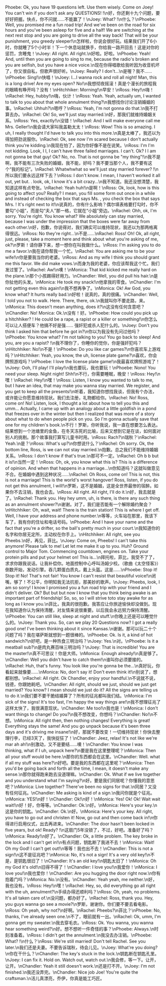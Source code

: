 Phoebe: Ok, you have 19 questions left. Use them wisely. Come on Joey! You can't win if you don't ask any QUESTIONS! !\n好，你还剩十九个问题，要好好把握。快点，你不问就……不能赢了！\nJoey: What? !\n什么？\nPhoebe: Well, you promised me a fun road trip! And we've been on the road for six hours and you've been asleep for five and a half! We are switching at the next rest stop and you are going to drive all the way back! That will be your punishment, you greedy sleeper!\n怎样啦，你说会很好玩。结果我们开了6小时，你就睡了5个小时半！下一个休息站就换手，你给我一路开回去！这是对你的惩罚，贪睡鬼！\nJoey: All right. All right.\n好啦。好啦。\nPhoebe: Yeah! And, until then you are going to sing to me, because the radio's broken and you are selfish, but you have a nice voice.\n现在你得唱歌给我听因为收音机坏了，你又很自私，但歌声很好听。\nJoey: Really? I don't...\n是喔？我不……\nPhoebe: Sing!\n快唱！\nJoey: I...I wanna rock and roll all night! Man, this is a long drive! Are my eyes open? No!\n我想彻夜摇滚！真是个漫长的旅程我的眼睛有睁开吗？没有！\nHitchhiker: Morning!\n早安！\nRoss: Hey!\n嗨！\nRachel: Hey, hubby!\n嗨，伙计！\nRoss: Yeah. Yeah, actually um, I wanted to talk to you about that whole annulment thing?\n我想找你讨论注销婚姻的事。\nRachel: Uhhuh?\n嗯哼？\nRoss: Yeah, I'm not gonna do that.\n我不打算去办。\nRachel: Ok! So, we'll just stay married.\n好，那我们就维持婚姻关系。\nRoss: Yes, exactly!\n没错！\nRachel: And I will make everyone call me Mrs. Geller!\n我会请大家叫我盖勒太太！\nRoss: Wow! This is so amazing. I uh, I really thought I'd have to talk you into this more.\n真是太棒了，我还以为得加把劲说服你。\nRachel: Ok, see now I'm scared because I don't actually think you're kidding.\n我现在怕了，因为你好像不是在说笑。\nRoss: I'm I'm not kidding. Look, I I, I can't have three failed marriages. I can't. Ok? I I am not gonna be that guy! Ok? No, no. That is not gonna be "my thing"!\n我不是啊，我不能有三次失败的婚姻，我不能，好吗？我不要当那个人，我不要有这个“我的标记”。\nRachel: Whatwhwhat so we'll just stay married forever? !\n所以我们要永远这样下去？\nRoss: I don't know. I mean, I haven't worked it all out, yet but. . look, ok, I know it's a bit crazy…\n我不知道。我还没想清楚，我知道这样有点夸张。\nRachel: Yeah huh!\n是啊！\nRoss: Ok, look, how is this going to affect you? Really? I mean, you fill some form out once in a while and instead of checking the box that says Ms. , you check the box that says Mrs. ! It's right next to it!\n说真的，你有什么影响？偶尔填表格要打勾时，你不要勾“小姐”，而是勾“夫人”那一格，它就在“小姐”旁边。\nRachel: Ohh, ok, I'm sorry. You're right. You know what? We absolutely can stay married, because I was under the impression that the boxes were far away from each other.\n好，抱歉，你说得对，我们确实可以维持现状，我还以为那两格离得很远。\nRoss: No they're right...\n不是……\nRachel: Ross! Oh! Ok, all right, just, please, take a moment here and think about what you're asking of me, ok?\n罗斯！请你静下来，想一想你在叫我做什么。\nRoss: I'm asking you to do me a favor.\n我在请你帮我一个忙。\nRachel: You are asking me to be your wife!\n你是要我当你的老婆。\nRoss: And as my wife I think you should grant me this favor. We did make vows.\n而身为我的老婆，你应该帮我这个忙。我们发过誓了。\nRachel: Aw!\n噢！\nMonica: That kid kicked me really hard on the plane.\n那个小孩踢得好用力。\nChandler: Well, you did pull his hair.\n是你扯他的头发。\nMonica: He took my snack!\n他拿我的零食。\nChandler: I'm not getting even this again!\n我不想再争了。\nMonica: Ok! Aw God, you know what? It hurts really bad.\n好啦！说真的，真的很痛。\nChandler: Well, I told you not to walk. Here. There, there, ok.\n我就叫你不要走路，来。\nMonica: This doesn't mean anything, does it?\n这没有任何含意吧？\nChandler: No! Monica: Ok.\n没有！好。\nPhoebe: How could you pick up a hitchhiker? ! He could be a rape, a rapist or a killer or something!\n你怎么可以让人搭便车？他搞不好是强…… 强奸犯或杀人犯什么的。\nJoey: Don't you think I asked him that before he got in?\n你以为我没有先问过他吗？\nPhoebe: You know what? I'm not talking to you! You go back to sleep! And you, are you a rapist? !\n我不理你了，你睡你的觉你，你是强奸犯吗？\nHitchhiker: No!\n不是！\nPhoebe: Do you like car games?\n你喜欢车上游戏吗？\nHitchhiker: Yeah, you know, the uh, license plate game?\n喜欢，你会牌照游戏吗？\nPhoebe: I love the license plate game!\n我最喜欢牌照游戏了！\nJoey: Ooh, I'll play! I'll play!\n我也要玩，我也要玩！\nPhoebe: Nono! You need your sleep. Night night! Shh!\n不行，你需要睡眠，晚安！\nRoss: Hey!\n嘿！\nRachel: Hey!\n嘿！\nRoss: Listen, I know you wanted to talk to me, but I have an idea, that may make you wanna stay married. We register, and you get to keep all the presents!\n听着，我知道你想找我谈，但我有个办法，或许能让你愿意维持现状。我们去注册，礼物都给你。\nRachel: No! Ross, come on! No! Listen, look, I thought a lot about how to tell you this and umm… Actually, I came up with an analogy about a little goldfish in a pond that freezes over in the winter but then I realized that was more of a story about what to do when people pick on you. So I'm gonna actually save that one for my children's book.\n不行！罗斯，你听我说，我一直在想要怎么表达。结果想到一个池塘里的金鱼，在冬天冻死的比喻，后来又想到它是在谈，如何面对别人的挑剔。那个故事我打算写儿童书时用。\nRoss: Rach?\n瑞秋？\nRachel: Yeah.\n是？\nRoss: What's up?\n你想说什么？\nRachel: Oh sorry. Ok, the bottom line, Ross, is we can not stay married.\n抱歉。总之我们不能维持婚姻关系。\nRoss: I don't know if that's true.\n那可不一定。\nRachel: Oh b b but it is!\n当然一定！\nRoss: Oh, ok, you know what this is? This is a difference of opinion. And when that happens in a marriage...\n你知道吗？这就叫做意见不合。在婚姻中遇到这种状况……\nRachel: Oh Ross, come on! This is not, this is not a marriage! This is the world's worst hangover! Ross, listen, if you do not get this annulment, I will!\n罗斯，这不是婚姻，这是全世界最惨的宿醉。如果你不去注销，我也会去。\nRoss: All right. All right, I'll do it.\n好，我去就是了。\nRachel: Thank you. Hey hey umm, uh, is there, is there any such thing as an annulment shower?\n谢谢。对了，我们是否能有一个解除婚约聚会？\nHitchhiker: Oh, wait, wait! There is the train station! This is where I get off. Well, I have your address and phone number.\n等等，火车站在那里，我该下车了，我有你的住址和电话号码。\nPhoebe: And I have your name and the fact that you're a drifter, so the ball's pretty much in your court.\n我知道你的名字和你居无定所，主动权在你手上。\nHitchhiker: All right, see you Pheebs.\n好，再见，菲比。\nJoey: Come on, Pheebs! I can't take this anymore! Please talk to me! Let let me make it up to you. Huh? Ground control to Major Tom. Commencing countdown, engines on. Take your protein pills and put your helmet on! This is…\n拜托啦，菲比，我受不了了，求求你跟我说话。让我补偿你。地面控制中心呼叫汤姆少校。（歌曲《太空怪客》）倒数开始，发动引擎。吞几颗蛋白质丸，戴上头盔。这是……\nPhoebe: Stop it! Stop it! No! That's not fair! You know I can't resist that beautiful voice!\n闭嘴，够了！不公平，你明知我无法抗拒，那美妙的歌声。\nJoey: Pheebs, look, I am so sorry! I know I promised you a fun road trip with your friend and I didn't deliver. Ok? But but but now I know that you think being awake is an important part of friendship! So, so, so I will strive toto stay awake for as long as I know you.\n菲比，我真的很抱歉。我答应让你旅途愉快却没做到。现在我知道你认为保持清醒，对友情来说很重要。以后我会永远努力保持清醒。\nPhoebe: You can still like, sleep at night and stuff.\n你晚上还是可以睡觉什么的。\nJoey: Thank you. So, can we play 20 Questions now? I got a really good one! I've been thinking about it since Kansas.\n谢谢。那可以玩二十个问题了吗？我在堪萨斯就想到一题很棒的。\nPhoebe: Ok. Is it, a kind of hot sandwich?\n好吧，是一种热食三明治吗？\nJoey: Yes.\n对。\nPhoebe: Is it a meatball sub?\n是肉丸赛百味三明治吗？\nJoey: That is incredible! You are the master!\n真不可思议！你是大师。\nMonica: Enough already!\n真是够了。\nChandler: Well you didn't have to catch them!\n谁叫你必须要接的。\nRachel: Huh, that's funny. You look like you're gonna be the…\n真好玩，你看起来就像要……\nMonica: No, don't say it! Don't even think it!\n别说了，想都别想。\nRachel: All right. Ok Chandler, enjoy your handful.\n不说就不说，钱德，你跟她耗吧。\nChandler: All right, should we just, should we just get married? You know? I mean should we just do it? All the signs are telling us to do it.\n我们要不要干脆结婚算了？所有的征兆都叫我们结。\nMonica: I'm sick of the signs! It's too fast, I'm happy the way things are!\n我不想理征兆了这样太快了，我很满意现状。\nChandler: Me too!\n我也是！\nMonica: I don't want things to change! Do you?\n我不想改变，你想吗？\nChandler: No!\n不想。\nMonica: All right then, then nothing changes! Everything is great! Everything stays the same! And you go unpack because it's been three days and it's driving me insane!\n好，那就不要改变！一切维持现状！你快去整理行李，已经3天了，我快捉狂了！\nChandler: Jeez, relax! It's not like we're mar ah ah!\n别激动，又不是要结……噢！\nChandler: You know I was thinking, what if I uh, unpack here?\n要是我在这里整理呢？\nMonica: Then all your stuff would be here.\n那你的东西都会在这里。\nChandler: Well. what if all my stuff was here?\n好吧。要是我的东西都在这里呢？\nMonica: Then you'd be going back and forth all the time, I mean, it doesn't make any sense.\n那你就得跑来跑去没道理嘛。\nChandler: Ok. What if we live together and you understand what I'm saying?\n好。要是我们同居呢？你懂我的意思吧？\nMonica: Live together? There've been no signs for that.\n同居？又没有任何征兆。\nChandler: Me asking is kind of a sign.\n我问你就是个征兆。\nMonica: YES!\n好！\nChandler: Ok!\n好！\nMonica: Yes! Ok! Ok! Wait wait wait!\n好！好，你等等。\nChandler: Ok.\n好。\nMonica: Here's your key.\n这是你的钥匙。\nChandler: Ok.\n好。\nMonica: Here's your key. All right, you have to go out and christen it! Now, go out and then come back in!\n你得进行启用仪式，出去再进来。\nChandler: The door hasn't been locked in five years, but ok! Ready? !\n这扇门5年没锁了，不过，好吧。准备好了吗？\nMonica: Ready!\n好了。\nChandler: Ok, a little problem. The key broke in the lock and I can't get in!\n有点问题，钥匙断了我进不去！\nMonica: Wait! Oh my God! I can't get out!\n等等！我也出不去！\nChandler: This is not a sign!\n这不是征兆吧？\nMonica: No, it's not a sign! It's a very old key!\n不是，是钥匙很旧了！\nChandler: It's an old key!\n钥匙太旧了！\nMonica: Oh my God it's old!\n旧得不得了！\nChandler: I love you!\n我爱你！\nMonica: I love you!\n我也爱你！\nChandler: Are you hugging the door right now.\n你有抱着门吗？\nMonica: No.\n没有。\nChandler: Yeah yeah, me neither.\n好，我也没有。\nRoss: Hey!\n嘿！\nRachel: Hey, so, did everything go all right with the uh, annulment?\n手续办得还顺利吗？\nRoss: Oh, yeah, no problems. It's all taken care of.\n没问题，都办好了。\nRachel: Ross, thank you. Hey, you guys wanna go see a movie?\n罗斯，谢谢你。你们要不要去看电影。\nRoss: Oh yeah, why not?\n好啊。\nRachel: Pheebs?\n菲比？\nPhoebe: No, thanks, I've already seen one.\n不了，眼前就有一出。\nRachel: Ok, umm, I'm gonna get my sweater.\n我去穿毛衣。\nRoss: Ok. You wanna, you wanna hear something weird?\n好。想不想听一件奇怪的事？\nPhoebe: Always.\n时刻准备着。\nRoss: I didn't get the annulment.\n我没去办注销。\nPhoebe: What? !\n什么？\nRoss: We're still married! Don't tell Rachel. See you later.\n我们还是夫妻。不要告诉瑞秋，待会儿见。\nJoey: What're you doing?\n你在干什么？\nChandler: The key's stuck in the lock.\n钥匙断在钥匙孔里。\nJoey: I can fix it. Hold on. Watch out, watch out.\n我会修，等一下。让开，让开。\nChandler: Yeah it still doesn't work.\n还是打不开。\nJoey: I'm not finished.\n我还没弄完。\nChandler: Nice job Joe! You're quite the craftsman.\n活儿真漂亮，乔伊，你真是能工巧匠。
        